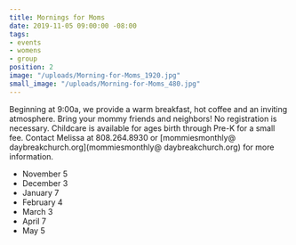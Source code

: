 ```yaml
---
title: Mornings for Moms
date: 2019-11-05 09:00:00 -08:00
tags:
- events
- womens
- group
position: 2
image: "/uploads/Morning-for-Moms_1920.jpg"
small_image: "/uploads/Morning-for-Moms_480.jpg"
---
```


Beginning at 9:00a, we provide a warm breakfast, hot coffee and an inviting atmosphere. Bring your mommy friends and neighbors! No registration is necessary. Childcare is available for ages birth through Pre-K for a small fee. Contact Melissa
at 808.264.8930 or [mommiesmonthly@ daybreakchurch.org](mommiesmonthly@ daybreakchurch.org) for more information.

* November 5
* December 3
* January 7
* February 4
* March 3
* April 7
* May 5